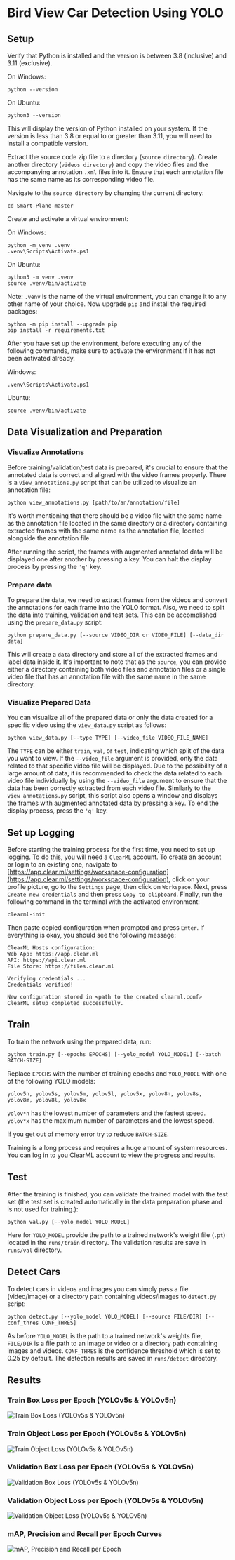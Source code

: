 # **Bird View Car Detection Using YOLO**
## **Setup**
Verify that Python is installed and the version is between 3.8 (inclusive) and 3.11 (exclusive).

On Windows:

    python --version

On Ubuntu:

    python3 --version

This will display the version of Python installed on your system. If the version is less than 3.8 or equal to or greater than 3.11, you will need to install a compatible version.

Extract the source code zip file to a directory (```source directory```). Create another directory (```videos directory```) and copy the video files and the accompanying annotation ```.xml``` files into it. Ensure that each annotation file has the same name as its corresponding video file.

Navigate to the ```source directory``` by changing the current directory:

    cd Smart-Plane-master

Create and activate a virtual environment:

On Windows:

    python -m venv .venv
    .venv\Scripts\Activate.ps1

On Ubuntu:

    python3 -m venv .venv
    source .venv/bin/activate


Note: ```.venv``` is the name of the virtual environment, you can change it to any other name of your choice.
Now upgrade ```pip``` and install the required packages:
    
    python -m pip install --upgrade pip
    pip install -r requirements.txt

After you have set up the environment, before executing any of the following commands, make sure to activate the environment if it has not been activated already.

Windows:

    .venv\Scripts\Activate.ps1

Ubuntu:
    
    source .venv/bin/activate

## **Data Visualization and Preparation**

### **Visualize Annotations**
Before training/validation/test data is prepared, it's crucial to ensure that the annotated data is correct and aligned with the video frames properly. There is a ```view_annotations.py``` script that can be utilized to visualize an annotation file:

    python view_annotations.py [path/to/an/annotation/file]

It's worth mentioning that there should be a video file with the same name as the annotation file located in the same directory or a directory containing extracted frames with the same name as the annotation file, located alongside the annotation file.

After running the script, the frames with augmented annotated data will be displayed one after another by pressing a key. You can halt the display process by pressing the ```'q'``` key.

### **Prepare data**
To prepare the data, we need to extract frames from the videos and convert the annotations for each frame into the YOLO format. Also, we need to split the data into training, validation and test sets. This can be accomplished using the ```prepare_data.py``` script:

    python prepare_data.py [--source VIDEO_DIR or VIDEO_FILE] [--data_dir data]

This will create a ```data``` directory and store all of the extracted frames and label data inside it. It's important to note that as the ```source```, you can provide either a directory containing both video files and annotation files or a single video file that has an annotation file with the same name in the same directory.

### **Visualize Prepared Data**
You can visualize all of the prepared data or only the data created for a specific video using the ```view_data.py``` script as follows:

    python view_data.py [--type TYPE] [--video_file VIDEO_FILE_NAME]

The ```TYPE``` can be either ```train```, ```val```, or ```test```, indicating which split of the data you want to view. If the ```--video_file``` argument is provided, only the data related to that specific video file will be displayed. Due to the possibility of a large amount of data, it is recommended to check the data related to each video file individually by using the ```--video_file``` argument to ensure that the data has been correctly extracted from each video file. Similarly to the ```view_annotations.py``` script, this script also opens a window and displays the frames with augmented annotated data by pressing a key. To end the display process, press the ```'q'``` key.

## Set up Logging
Before starting the training process for the first time, you need to set up logging. To do this, you will need a ```ClearML``` account. To create an account or login to an existing one, navigate to [https://app.clear.ml/settings/workspace-configuration](https://app.clear.ml/settings/workspace-configuration), click on your profile picture, go to the ```Settings``` page, then click on ```Workspace```. Next, press ```Create new credentials``` and then press ```Copy to clipboard```. Finally, run the following command in the terminal with the activated environment:

    clearml-init
  
Then paste copied configuration when prompted and press ```Enter```. If everything is okay, you should see the following message:
    
    ClearML Hosts configuration:
    Web App: https://app.clear.ml
    API: https://api.clear.ml
    File Store: https://files.clear.ml

    Verifying credentials ...
    Credentials verified!

    New configuration stored in <path to the created clearml.conf>
    ClearML setup completed successfully.

## **Train**
To train the network using the prepared data, run:

    python train.py [--epochs EPOCHS] [--yolo_model YOLO_MODEL] [--batch BATCH-SIZE]

Replace ```EPOCHS``` with the number of training epochs and ```YOLO_MODEL``` with one of the following YOLO models:
    
    yolov5n, yolov5s, yolov5m, yolov5l, yolov5x, yolov8n, yolov8s, yolov8m, yolov8l, yolov8x  

```yolov*n``` has the lowest number of parameters and the fastest speed. 
```yolov*x``` has the maximum number of parameters and the lowest speed.

If you get out of memory error try to reduce ```BATCH-SIZE```.

Training is a long process and requires a huge amount of system resources. You can log in to you ClearML account to view the progress and results.

## **Test**
After the training is finished, you can validate the trained model with the test set (the test set is created automatically in the data preparation phase and is not used for training.):

    python val.py [--yolo_model YOLO_MODEL]

Here for ```YOLO_MODEL``` provide the path to a trained network's weight file (```.pt```) located in the ```runs/train``` directory. The validation results are save in ```runs/val``` directory.

## **Detect Cars**
To detect cars in videos and images you can simply pass a file (video/image) or a directory path containing videos/images to ```detect.py``` script:

    python detect.py [--yolo_model YOLO_MODEL] [--source FILE/DIR] [--conf_thres CONF_THRES]

As before ```YOLO_MODEL``` is the path to a trained network's weights file, ```FILE/DIR``` is a file path to an image or video or a directory path containing images and videos. ```CONF_THRES``` is the confidence threshold which is set to 0.25 by default. The detection results are saved in ```runs/detect``` directory.

## **Results**

### Train Box Loss per Epoch (YOLOv5s & YOLOv5n)
<img src="./curves/train_box_loss.svg" alt="Train Box Loss (YOLOv5s & YOLOv5n)">

### Train Object Loss per Epoch (YOLOv5s & YOLOv5n)
<img src="./curves/train_obj_loss.svg" alt="Train Object Loss (YOLOv5s & YOLOv5n)">

### Validation Box Loss per Epoch (YOLOv5s & YOLOv5n)
<img src="./curves/val_box_loss.svg" alt="Validation Box Loss (YOLOv5s & YOLOv5n)">

### Validation Object Loss per Epoch (YOLOv5s & YOLOv5n)
<img src="./curves/val_obj_loss.svg" alt="Validation Object Loss (YOLOv5s & YOLOv5n)">

### mAP, Precision and Recall per Epoch Curves
<img src="./curves/mAP-Precision-Recall.png" alt="mAP, Precision and Recall per Epoch">

